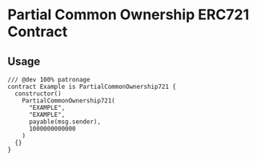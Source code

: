 # Partial Common Ownership ERC721 Contract

## Usage

```solidity
/// @dev 100% patronage
contract Example is PartialCommonOwnership721 {
  constructor()
    PartialCommonOwnership721(
      "EXAMPLE",
      "EXAMPLE",
      payable(msg.sender),
      1000000000000
    )
  {}
}
```
